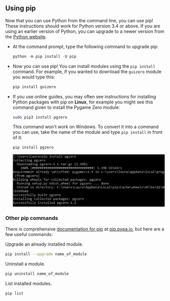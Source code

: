 ## Using pip

Now that you can use Python from the command line, you can use pip! These instructions should work for Python version 3.4 or above. If you are using an earlier version of Python, you can upgrade to a newer version from the [Python website](https://www.python.org/downloads/).

- At the command prompt, type the following command to upgrade pip:

    ```python
    python -m pip install -U pip
    ```

- Now you can use pip! You can install modules using the `pip install` command. For example, if you wanted to download the `guizero` module you would type this:

    ```bash
    pip install guizero
    ```

- If you use online guides, you may often see instructions for installing Python packages with pip on **Linux**, for example you might see this command given to install the Pygame Zero module:

    ```bash
    sudo pip3 install pgzero
    ```

    This command won't work on Windows. To convert it into a command you can use, take the name of the module and type `pip install` in front of it:

    ```bash
    pip install pgzero
    ```

    ![Successfully install pgzero](images/pip-install-pgzero.png)  


### Other pip commands

There is comprehensive [documentation for pip](https://pip.pypa.io) at [pip.pypa.io](https://pip.pypa.io), but here are a few useful commands:

Upgrade an already installed module.

```bash
pip install --upgrade name_of_module 
```

Uninstall a module.

```bash
pip uninstall name_of_module
```

List installed modules.

```bash
pip list
```
